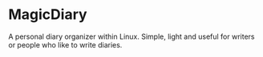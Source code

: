 # MagicDiary


A personal diary organizer within Linux. Simple, light and useful for writers or people who like to write diaries.

